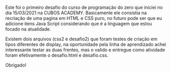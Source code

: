 Este foi o primeiro desafio do curso de programação do zero que iniciei no dia 15/03/2021 na CUBOS ACADEMY. 
Basicamente ele consistia na recriação de uma pagina em HTML  e CSS puro, no futuro pode ser que eu adicione itens Java Script considerando que é a linguagem que estou focado na atualidade. 

Existem dois arquivos (css2 e desafio2) que foram testes de criação em tipos diferentes de display, na oportunidade pela linha de aprendizado achei interessante testar as duas frentes, mas o valido e entregue como atividade foram efetivamente o desafio.html e desafio.css.

Obrigado!
